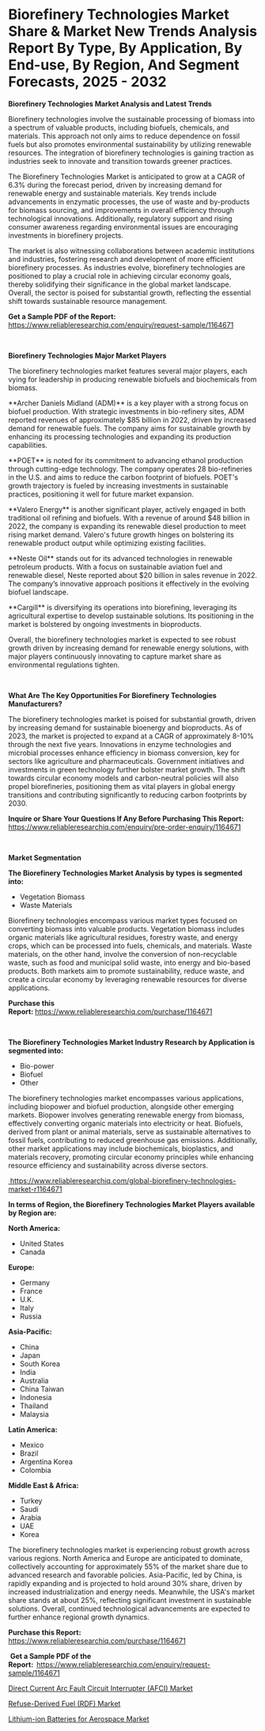 <p><h1>Biorefinery Technologies Market Share & Market New Trends Analysis Report By Type, By Application, By End-use, By Region, And Segment Forecasts, 2025 - 2032</h1></p><p><strong>Biorefinery Technologies Market Analysis and Latest Trends</strong></p>
<p><p>Biorefinery technologies involve the sustainable processing of biomass into a spectrum of valuable products, including biofuels, chemicals, and materials. This approach not only aims to reduce dependence on fossil fuels but also promotes environmental sustainability by utilizing renewable resources. The integration of biorefinery technologies is gaining traction as industries seek to innovate and transition towards greener practices.</p><p>The Biorefinery Technologies Market is anticipated to grow at a CAGR of 6.3% during the forecast period, driven by increasing demand for renewable energy and sustainable materials. Key trends include advancements in enzymatic processes, the use of waste and by-products for biomass sourcing, and improvements in overall efficiency through technological innovations. Additionally, regulatory support and rising consumer awareness regarding environmental issues are encouraging investments in biorefinery projects.</p><p>The market is also witnessing collaborations between academic institutions and industries, fostering research and development of more efficient biorefinery processes. As industries evolve, biorefinery technologies are positioned to play a crucial role in achieving circular economy goals, thereby solidifying their significance in the global market landscape. Overall, the sector is poised for substantial growth, reflecting the essential shift towards sustainable resource management.</p></p>
<p><strong>Get a Sample PDF of the Report:&nbsp;</strong> <a href="https://www.reliableresearchiq.com/enquiry/request-sample/1164671?utm_campaign=1842&utm_medium=2&utm_source=Github&utm_content=ia&utm_term=14022025&utm_id=biorefinery-technologies">https://www.reliableresearchiq.com/enquiry/request-sample/1164671</a></p>
<p>&nbsp;</p>
<p><strong>Biorefinery Technologies Major Market Players</strong></p>
<p><p>The biorefinery technologies market features several major players, each vying for leadership in producing renewable biofuels and biochemicals from biomass. </p><p>**Archer Daniels Midland (ADM)** is a key player with a strong focus on biofuel production. With strategic investments in bio-refinery sites, ADM reported revenues of approximately $85 billion in 2022, driven by increased demand for renewable fuels. The company aims for sustainable growth by enhancing its processing technologies and expanding its production capabilities.</p><p>**POET** is noted for its commitment to advancing ethanol production through cutting-edge technology. The company operates 28 bio-refineries in the U.S. and aims to reduce the carbon footprint of biofuels. POET's growth trajectory is fueled by increasing investments in sustainable practices, positioning it well for future market expansion.</p><p>**Valero Energy** is another significant player, actively engaged in both traditional oil refining and biofuels. With a revenue of around $48 billion in 2022, the company is expanding its renewable diesel production to meet rising market demand. Valero's future growth hinges on bolstering its renewable product output while optimizing existing facilities.</p><p>**Neste Oil** stands out for its advanced technologies in renewable petroleum products. With a focus on sustainable aviation fuel and renewable diesel, Neste reported about $20 billion in sales revenue in 2022. The company’s innovative approach positions it effectively in the evolving biofuel landscape.</p><p>**Cargill** is diversifying its operations into biorefining, leveraging its agricultural expertise to develop sustainable solutions. Its positioning in the market is bolstered by ongoing investments in bioproducts. </p><p>Overall, the biorefinery technologies market is expected to see robust growth driven by increasing demand for renewable energy solutions, with major players continuously innovating to capture market share as environmental regulations tighten.</p></p>
<p>&nbsp;</p>
<p><strong>What Are The Key Opportunities For Biorefinery Technologies Manufacturers?</strong></p>
<p><p>The biorefinery technologies market is poised for substantial growth, driven by increasing demand for sustainable bioenergy and bioproducts. As of 2023, the market is projected to expand at a CAGR of approximately 8-10% through the next five years. Innovations in enzyme technologies and microbial processes enhance efficiency in biomass conversion, key for sectors like agriculture and pharmaceuticals. Government initiatives and investments in green technology further bolster market growth. The shift towards circular economy models and carbon-neutral policies will also propel biorefineries, positioning them as vital players in global energy transitions and contributing significantly to reducing carbon footprints by 2030.</p></p>
<p><strong>Inquire or Share Your Questions If Any Before Purchasing This Report:</strong> <a href="https://www.reliableresearchiq.com/enquiry/pre-order-enquiry/1164671?utm_campaign=1842&utm_medium=2&utm_source=Github&utm_content=ia&utm_term=14022025&utm_id=biorefinery-technologies">https://www.reliableresearchiq.com/enquiry/pre-order-enquiry/1164671</a></p>
<p>&nbsp;</p>
<p><strong>Market Segmentation</strong></p>
<p><strong>The Biorefinery Technologies Market Analysis by types is segmented into:</strong></p>
<p><ul><li>Vegetation Biomass</li><li>Waste Materials</li></ul></p>
<p><p>Biorefinery technologies encompass various market types focused on converting biomass into valuable products. Vegetation biomass includes organic materials like agricultural residues, forestry waste, and energy crops, which can be processed into fuels, chemicals, and materials. Waste materials, on the other hand, involve the conversion of non-recyclable waste, such as food and municipal solid waste, into energy and bio-based products. Both markets aim to promote sustainability, reduce waste, and create a circular economy by leveraging renewable resources for diverse applications.</p></p>
<p><strong>Purchase this Report:&nbsp;</strong><a href="https://www.reliableresearchiq.com/purchase/1164671?utm_campaign=1842&utm_medium=2&utm_source=Github&utm_content=ia&utm_term=14022025&utm_id=biorefinery-technologies">https://www.reliableresearchiq.com/purchase/1164671</a></p>
<p>&nbsp;</p>
<p><strong>The Biorefinery Technologies Market Industry Research by Application is segmented into:</strong></p>
<p><ul><li>Bio-power</li><li>Biofuel</li><li>Other</li></ul></p>
<p><p>The biorefinery technologies market encompasses various applications, including biopower and biofuel production, alongside other emerging markets. Biopower involves generating renewable energy from biomass, effectively converting organic materials into electricity or heat. Biofuels, derived from plant or animal materials, serve as sustainable alternatives to fossil fuels, contributing to reduced greenhouse gas emissions. Additionally, other market applications may include biochemicals, bioplastics, and materials recovery, promoting circular economy principles while enhancing resource efficiency and sustainability across diverse sectors.</p></p>
<p><a href="https://www.reliableresearchiq.com/global-biorefinery-technologies-market-r1164671?utm_campaign=1842&utm_medium=2&utm_source=Github&utm_content=ia&utm_term=14022025&utm_id=biorefinery-technologies">&nbsp;https://www.reliableresearchiq.com/global-biorefinery-technologies-market-r1164671</a></p>
<p><strong>In terms of Region, the Biorefinery Technologies Market Players available by Region are:</strong></p>
<p>
    <p> <strong> North America: </strong>
        <ul>
            <li>United States</li>
            <li>Canada</li>
        </ul>
        </p> 
    <p> <strong> Europe: </strong>
        <ul>
            <li>Germany</li>
            <li>France</li>
            <li>U.K.</li>
            <li>Italy</li>
            <li>Russia</li>
        </ul>
        </p> 
    <p> <strong> Asia-Pacific: </strong>
        <ul>
            <li>China</li>
            <li>Japan</li>
            <li>South Korea</li>
            <li>India</li>
            <li>Australia</li>
            <li>China Taiwan</li>
            <li>Indonesia</li>
            <li>Thailand</li>
            <li>Malaysia</li>
        </ul>
        </p> 
    <p> <strong> Latin America: </strong>
        <ul>
            <li>Mexico</li>
            <li>Brazil</li>
            <li>Argentina Korea</li>
            <li>Colombia</li>
        </ul>
        </p> 
    <p> <strong> Middle East & Africa: </strong>
        <ul>
            <li>Turkey</li>
            <li>Saudi</li>
            <li>Arabia</li>
            <li>UAE</li>
            <li>Korea</li>
        </ul>
    </p>
    </p>
<p><p>The biorefinery technologies market is experiencing robust growth across various regions. North America and Europe are anticipated to dominate, collectively accounting for approximately 55% of the market share due to advanced research and favorable policies. Asia-Pacific, led by China, is rapidly expanding and is projected to hold around 30% share, driven by increased industrialization and energy needs. Meanwhile, the USA's market share stands at about 25%, reflecting significant investment in sustainable solutions. Overall, continued technological advancements are expected to further enhance regional growth dynamics.</p></p>
<p><strong>Purchase this Report: </strong><a href="https://www.reliableresearchiq.com/purchase/1164671?utm_campaign=1842&utm_medium=2&utm_source=Github&utm_content=ia&utm_term=14022025&utm_id=biorefinery-technologies">https://www.reliableresearchiq.com/purchase/1164671</a></p>
<p>&nbsp;<strong>Get a Sample PDF of the Report:&nbsp;&nbsp;</strong><a href="https://www.reliableresearchiq.com/enquiry/request-sample/1164671?utm_campaign=1842&utm_medium=2&utm_source=Github&utm_content=ia&utm_term=14022025&utm_id=biorefinery-technologies">https://www.reliableresearchiq.com/enquiry/request-sample/1164671</a></p>
<p><strong></strong></p>
<p><p><a href="https://github.com/kukolkasimo5/Market-Research-Report-List-1/blob/main/direct-current-arc-fault-circuit-interrupter-afci-market.md?utm_campaign=1842&utm_medium=2&utm_source=Github&utm_content=ia&utm_term=14022025&utm_id=biorefinery-technologies">Direct Current Arc Fault Circuit Interrupter (AFCI) Market</a></p><p><a href="https://github.com/mudgeadamsvx/Market-Research-Report-List-1/blob/main/refuse-derived-fuel-rdf-market.md?utm_campaign=1842&utm_medium=2&utm_source=Github&utm_content=ia&utm_term=14022025&utm_id=biorefinery-technologies">Refuse-Derived Fuel (RDF) Market</a></p><p><a href="https://github.com/shafriusizi/Market-Research-Report-List-1/blob/main/lithium-ion-batteries-for-aerospace-market.md?utm_campaign=1842&utm_medium=2&utm_source=Github&utm_content=ia&utm_term=14022025&utm_id=biorefinery-technologies">Lithium-ion Batteries for Aerospace Market</a></p></p>